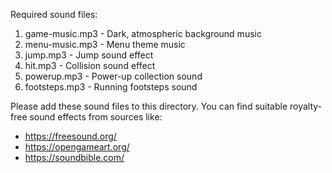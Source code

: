 Required sound files:
1. game-music.mp3 - Dark, atmospheric background music
2. menu-music.mp3 - Menu theme music
3. jump.mp3 - Jump sound effect
4. hit.mp3 - Collision sound effect
5. powerup.mp3 - Power-up collection sound
6. footsteps.mp3 - Running footsteps sound

Please add these sound files to this directory. You can find suitable royalty-free sound effects from sources like:
- https://freesound.org/
- https://opengameart.org/
- https://soundbible.com/
